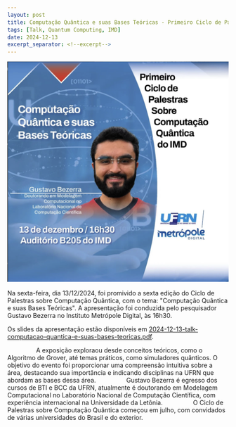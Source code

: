 ```yaml
---
layout: post
title: Computação Quântica e suas Bases Teóricas - Primeiro Ciclo de Palestras Sobre Computação Quântica do IMD
tags: [Talk, Quantum Computing, IMD]
date: 2024-12-13
excerpt_separator: <!--excerpt-->
---
```


![Chamada de palestra](/assets/img/talks/2024-12-13-talk-imd.png)

Na sexta-feira, dia 13/12/2024, foi promivido a
sexta edição do Ciclo de Palestras sobre Computação Quântica, com o tema:
"Computação Quântica e suas Bases Teóricas".
A apresentação foi conduzida pelo pesquisador Gustavo Bezerra no
Instituto Metrópole Digital, às 16h30.

Os slides da apresentação estão disponíveis em
<a href="{{ site.baseurl }}/assets/slides/2024-12-13-computacao-quantica-e-suas-bases-teoricas.pdf"
target="_blank">
2024-12-13-talk-computacao-quantica-e-suas-bases-teoricas.pdf</a>.

<!--excerpt-->
⠀⠀⠀⠀⠀⠀
A exposição exploraou desde conceitos teóricos,
como o Algoritmo de Grover, até temas práticos, como simuladores quânticos.
O objetivo do evento foi proporcionar uma compreensão intuitiva sobre a área,
destacando sua importância e indicando disciplinas na UFRN que abordam as bases dessa área.
⠀⠀⠀⠀⠀⠀
Gustavo Bezerra é egresso dos cursos de BTI e BCC da UFRN,
atualmente é doutorando em Modelagem Computacional no
Laboratório Nacional de Computação Científica,
com experiência internacional na Universidade da Letônia.
⠀⠀⠀⠀⠀⠀
O Ciclo de Palestras sobre Computação Quântica começou em julho,
com convidados de várias universidades do Brasil e do exterior.
